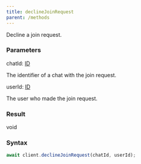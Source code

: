 ```yaml
---
title: declineJoinRequest
parent: /methods
---
```


Decline a join request.<span class="select-none">  </span>

### Parameters 

<div class="flex flex-col gap-3"><div><div class="font-mono" id="p_chatId" data-anchor><span class="font-bold">chatId</span><span class="opacity-50">:</span> <a href="/types/id"  >ID</a></div><div class="pl-3"><div class="no-margin">

The identifier of a chat with the join request.

</div></div></div><div><div class="font-mono" id="p_userId" data-anchor><span class="font-bold">userId</span><span class="opacity-50">:</span> <a href="/types/id"  >ID</a></div><div class="pl-3"><div class="no-margin">

The user who made the join request.

</div></div></div></div>

### Result 

<div class="font-mono"><span>void</span></div>

### Syntax

```ts
await client.declineJoinRequest(chatId, userId);
```




